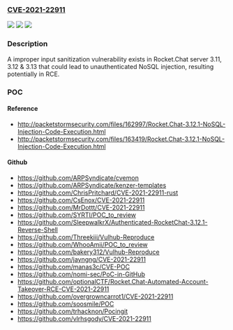 ### [CVE-2021-22911](https://cve.mitre.org/cgi-bin/cvename.cgi?name=CVE-2021-22911)
![](https://img.shields.io/static/v1?label=Product&message=Rocket.Chat%20server&color=blue)
![](https://img.shields.io/static/v1?label=Version&message=n%2Fa&color=blue)
![](https://img.shields.io/static/v1?label=Vulnerability&message=Failure%20to%20Sanitize%20Special%20Elements%20into%20a%20Different%20Plane%20(Special%20Element%20Injection)%20(CWE-75)&color=brighgreen)

### Description

A improper input sanitization vulnerability exists in Rocket.Chat server 3.11, 3.12 & 3.13 that could lead to unauthenticated NoSQL injection, resulting potentially in RCE.

### POC

#### Reference
- http://packetstormsecurity.com/files/162997/Rocket.Chat-3.12.1-NoSQL-Injection-Code-Execution.html
- http://packetstormsecurity.com/files/163419/Rocket.Chat-3.12.1-NoSQL-Injection-Code-Execution.html

#### Github
- https://github.com/ARPSyndicate/cvemon
- https://github.com/ARPSyndicate/kenzer-templates
- https://github.com/ChrisPritchard/CVE-2021-22911-rust
- https://github.com/CsEnox/CVE-2021-22911
- https://github.com/MrDottt/CVE-2021-22911
- https://github.com/SYRTI/POC_to_review
- https://github.com/SleepwalkrX/Authenticated-RocketChat-3.12.1-Reverse-Shell
- https://github.com/Threekiii/Vulhub-Reproduce
- https://github.com/WhooAmii/POC_to_review
- https://github.com/bakery312/Vulhub-Reproduce
- https://github.com/jayngng/CVE-2021-22911
- https://github.com/manas3c/CVE-POC
- https://github.com/nomi-sec/PoC-in-GitHub
- https://github.com/optionalCTF/Rocket.Chat-Automated-Account-Takeover-RCE-CVE-2021-22911
- https://github.com/overgrowncarrot1/CVE-2021-22911
- https://github.com/soosmile/POC
- https://github.com/trhacknon/Pocingit
- https://github.com/vlrhsgody/CVE-2021-22911

